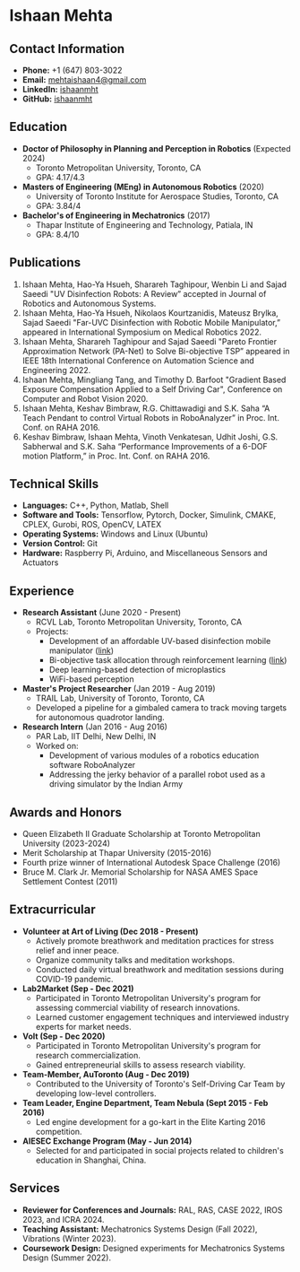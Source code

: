 # Ishaan Mehta

## Contact Information

* **Phone:** +1 (647) 803-3022
* **Email:** mehtaishaan4@gmail.com
* **LinkedIn:** [ishaanmht](https://www.linkedin.com/in/ishaanmht/)
* **GitHub:** [ishaanmht](https://github.com/ishaanmht)

## Education

* **Doctor of Philosophy in Planning and Perception in Robotics** (Expected 2024)
    * Toronto Metropolitan University, Toronto, CA
    * GPA: 4.17/4.3
* **Masters of Engineering (MEng) in Autonomous Robotics** (2020)
    * University of Toronto Institute for Aerospace Studies, Toronto, CA
    * GPA: 3.84/4
* **Bachelor's of Engineering in Mechatronics** (2017)
    * Thapar Institute of Engineering and Technology, Patiala, IN
    * GPA: 8.4/10

## Publications

1. Ishaan Mehta, Hao-Ya Hsueh, Sharareh Taghipour, Wenbin Li and Sajad Saeedi "UV Disinfection Robots: A Review” accepted in Journal of Robotics and Autonomous Systems.
2. Ishaan Mehta, Hao-Ya Hsueh, Nikolaos Kourtzanidis, Mateusz Brylka, Sajad Saeedi "Far-UVC Disinfection with Robotic Mobile Manipulator,” appeared in International Symposium on Medical Robotics 2022.
3. Ishaan Mehta, Sharareh Taghipour and Sajad Saeedi "Pareto Frontier Approximation Network (PA-Net) to Solve Bi-objective TSP” appeared in IEEE 18th International Conference on Automation Science and Engineering 2022.
4. Ishaan Mehta, Mingliang Tang, and Timothy D. Barfoot "Gradient Based Exposure Compensation Applied to a Self Driving Car", Conference on Computer and Robot Vision 2020.
5. Ishaan Mehta, Keshav Bimbraw, R.G. Chittawadigi and S.K. Saha “A Teach Pendant to control Virtual Robots in RoboAnalyzer” in Proc. Int. Conf. on RAHA 2016.
6. Keshav Bimbraw, Ishaan Mehta, Vinoth Venkatesan, Udhit Joshi, G.S. Sabherwal and S.K. Saha “Performance Improvements of a 6-DOF motion Platform,” in Proc. Int. Conf. on RAHA 2016.

## Technical Skills

* **Languages:** C++, Python, Matlab, Shell
* **Software and Tools:** Tensorflow, Pytorch, Docker, Simulink, CMAKE, CPLEX, Gurobi, ROS, OpenCV, LATEX
* **Operating Systems:** Windows and Linux (Ubuntu)
* **Version Control:** Git
* **Hardware:** Raspberry Pi, Arduino, and Miscellaneous Sensors and Actuators

## Experience

* **Research Assistant** (June 2020 - Present)
    * RCVL Lab, Toronto Metropolitan University, Toronto, CA
    * Projects:
        * Development of an affordable UV-based disinfection mobile manipulator ([link](https://sites.google.com/view/g-robot))
        * Bi-objective task allocation through reinforcement learning ([link](https://sites.google.com/view/pa-net-btsp))
        * Deep learning-based detection of microplastics
        * WiFi-based perception
* **Master's Project Researcher** (Jan 2019 - Aug 2019)
    * TRAIL Lab, University of Toronto, Toronto, CA
    * Developed a pipeline for a gimbaled camera to track moving targets for autonomous quadrotor landing.
* **Research Intern** (Jan 2016 - Aug 2016)
    * PAR Lab, IIT Delhi, New Delhi, IN
    * Worked on:
        * Development of various modules of a robotics education software RoboAnalyzer
        * Addressing the jerky behavior of a parallel robot used as a driving simulator by the Indian Army

## Awards and Honors

* Queen Elizabeth II Graduate Scholarship at Toronto Metropolitan University (2023-2024)
* Merit Scholarship at Thapar University (2015-2016)
* Fourth prize winner of International Autodesk Space Challenge (2016)
* Bruce M. Clark Jr. Memorial Scholarship for NASA AMES Space Settlement Contest (2011)

## Extracurricular

* **Volunteer at Art of Living (Dec 2018 - Present)**
  * Actively promote breathwork and meditation practices for stress relief and inner peace.
  * Organize community talks and meditation workshops.
  * Conducted daily virtual breathwork and meditation sessions during COVID-19 pandemic.
* **Lab2Market (Sep - Dec 2021)**
  * Participated in Toronto Metropolitan University's program for assessing commercial viability of research innovations.
  * Learned customer engagement techniques and interviewed industry experts for market needs.
* **Volt (Sep - Dec 2020)**
  * Participated in Toronto Metropolitan University's program for research commercialization.
  * Gained entrepreneurial skills to assess research viability.
* **Team-Member, AuToronto (Aug - Dec 2019)**
  * Contributed to the University of Toronto's Self-Driving Car Team by developing low-level controllers.
* **Team Leader, Engine Department, Team Nebula (Sept 2015 - Feb 2016)**
  * Led engine development for a go-kart in the Elite Karting 2016 competition.
* **AIESEC Exchange Program (May - Jun 2014)**
  * Selected for and participated in social projects related to children's education in Shanghai, China.

## Services

* **Reviewer for Conferences and Journals:** RAL, RAS, CASE 2022, IROS 2023, and ICRA 2024.
* **Teaching Assistant:** Mechatronics Systems Design (Fall 2022), Vibrations (Winter 2023).
* **Coursework Design:** Designed experiments for Mechatronics Systems Design (Summer 2022).


